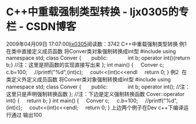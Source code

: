 # C++中重载强制类型转换 - ljx0305的专栏 - CSDN博客
2009年04月09日 17:07:00[ljx0305](https://me.csdn.net/ljx0305)阅读数：3742
C++中重载强制类型转换
例1  在类中直接定义成员函数
将Conver类对象强制转换成int型
#include <iostream>
using namespace std;
class Conver
{
      public:
             int b;
operator int(){return b;} //注：这里是把函数的实现直接写出来
};
int main()
{
    Conver c;
    c.b=100;
    //printf("%d",(int)c);
    cout<<(int)c<<endl
    return 0;
}
例2  在类定义外定义成员函数
将Conver类对象强制转换成int型
#include <iostream>
using namespace std;
class Conver
{
      public:
             int b;
operator int(); //注：这里只是声明强制转换函数
};
//注：下边是定义强制转换函数
Cover::operator int()
{
    return b;
}
int main()
{
    Conver c;
    c.b=100;
    //printf("%d",(int)c);
    cout<<(int)c<<endl;
    return 0;
}
上边两个例子在Dev c++下编译运行通过
输出100
